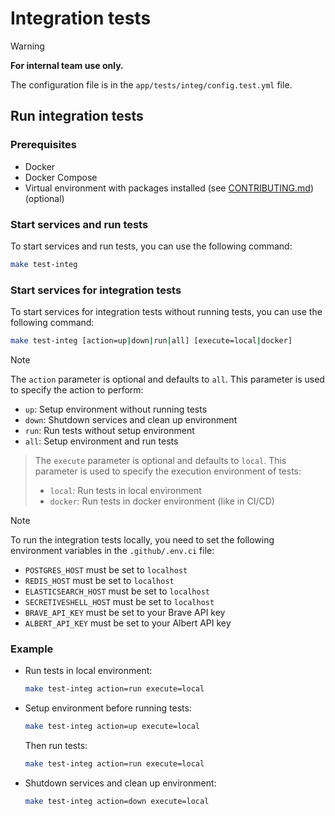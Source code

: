 # Integration tests

> [!WARNING]
> **For internal team use only.**

The configuration file is in the `app/tests/integ/config.test.yml` file.

## Run integration tests

### Prerequisites

- Docker
- Docker Compose
- Virtual environment with packages installed (see [CONTRIBUTING.md](../CONTRIBUTING.md)) (optional)

### Start services and run tests

To start services and run tests, you can use the following command:

```bash
make test-integ 
```

### Start services for integration tests

To start services for integration tests without running tests, you can use the following command:

```bash
make test-integ [action=up|down|run|all] [execute=local|docker]
```

> [!NOTE]
> The `action` parameter is optional and defaults to `all`. This parameter is used to specify the action to perform:
> - `up`: Setup environment without running tests
> - `down`: Shutdown services and clean up environment
> - `run`: Run tests without setup environment
> - `all`: Setup environment and run tests

> The `execute` parameter is optional and defaults to `local`. This parameter is used to specify the execution environment of tests:
> - `local`: Run tests in local environment
> - `docker`: Run tests in docker environment (like in CI/CD)

> [!NOTE]
> To run the integration tests locally, you need to set the following environment variables in the `.github/.env.ci` file:
>
> - `POSTGRES_HOST` must be set to `localhost`
> - `REDIS_HOST` must be set to `localhost`
> - `ELASTICSEARCH_HOST` must be set to `localhost`
> - `SECRETIVESHELL_HOST` must be set to `localhost`
> - `BRAVE_API_KEY` must be set to your Brave API key
> - `ALBERT_API_KEY` must be set to your Albert API key

### Example

* Run tests in local environment:

    ```bash
    make test-integ action=run execute=local
    ```

* Setup environment before running tests:

    ```bash
    make test-integ action=up execute=local
    ```

    Then run tests:

    ```bash
    make test-integ action=run execute=local
    ```

* Shutdown services and clean up environment:

    ```bash
    make test-integ action=down execute=local
    ```
